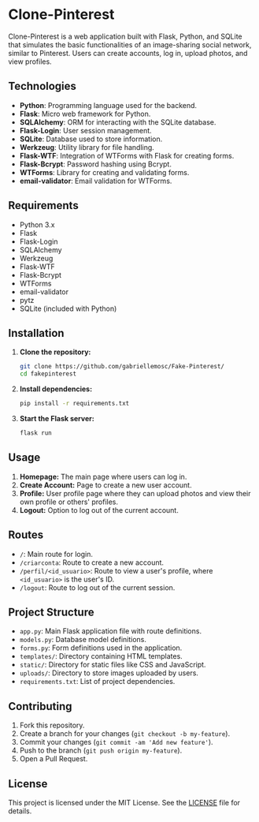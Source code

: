 
# Clone-Pinterest

Clone-Pinterest is a web application built with Flask, Python, and SQLite that simulates the basic functionalities of an image-sharing social network, similar to Pinterest. Users can create accounts, log in, upload photos, and view profiles.

## Technologies

- **Python**: Programming language used for the backend.
- **Flask**: Micro web framework for Python.
- **SQLAlchemy**: ORM for interacting with the SQLite database.
- **Flask-Login**: User session management.
- **SQLite**: Database used to store information.
- **Werkzeug**: Utility library for file handling.
- **Flask-WTF**: Integration of WTForms with Flask for creating forms.
- **Flask-Bcrypt**: Password hashing using Bcrypt.
- **WTForms**: Library for creating and validating forms.
- **email-validator**: Email validation for WTForms.

## Requirements

- Python 3.x
- Flask
- Flask-Login
- SQLAlchemy
- Werkzeug
- Flask-WTF
- Flask-Bcrypt
- WTForms
- email-validator
- pytz
- SQLite (included with Python)

## Installation

1. **Clone the repository:**

   ```bash
   git clone https://github.com/gabriellemosc/Fake-Pinterest/
   cd fakepinterest
   ```

2. **Install dependencies:**

   ```bash
   pip install -r requirements.txt
   ```

3. **Start the Flask server:**

   ```bash
   flask run
   ```

## Usage

1. **Homepage:** The main page where users can log in.
2. **Create Account:** Page to create a new user account.
3. **Profile:** User profile page where they can upload photos and view their own profile or others' profiles.
4. **Logout:** Option to log out of the current account.

## Routes

- `/`: Main route for login.
- `/criarconta`: Route to create a new account.
- `/perfil/<id_usuario>`: Route to view a user's profile, where `<id_usuario>` is the user's ID.
- `/logout`: Route to log out of the current session.

## Project Structure

- `app.py`: Main Flask application file with route definitions.
- `models.py`: Database model definitions.
- `forms.py`: Form definitions used in the application.
- `templates/`: Directory containing HTML templates.
- `static/`: Directory for static files like CSS and JavaScript.
- `uploads/`: Directory to store images uploaded by users.
- `requirements.txt`: List of project dependencies.

## Contributing

1. Fork this repository.
2. Create a branch for your changes (`git checkout -b my-feature`).
3. Commit your changes (`git commit -am 'Add new feature'`).
4. Push to the branch (`git push origin my-feature`).
5. Open a Pull Request.

## License

This project is licensed under the MIT License. See the [LICENSE](LICENSE) file for details.



